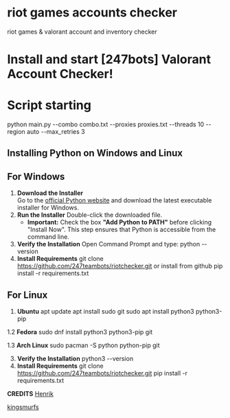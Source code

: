 # riot games accounts checker
riot games &amp; valorant account and inventory checker 


# Install and start [247bots] Valorant Account Checker!

# Script starting 

python main.py --combo combo.txt --proxies proxies.txt --threads 10 --region auto --max_retries 3

Installing Python on Windows and Linux
---
## For Windows
1. **Download the Installer**  
   Go to the [official Python website](https://www.python.org/downloads/windows/) and download the latest executable installer for Windows.
2. **Run the Installer**
   Double-click the downloaded file.
    - **Important:** Check the box **"Add Python to PATH"** before clicking "Install Now". This step ensures that Python is accessible from the command line.
3. **Verify the Installation**
   Open Command Prompt and type: python --version
4. **Install Requirements**
   git clone https://github.com/247teambots/riotchecker.git or install from github
   pip install -r requirements.txt
## For Linux
1. **Ubuntu**
   apt update
   apt install sudo git
   sudo apt install python3 python3-pip 

1.2 **Fedora**
   sudo dnf install python3 python3-pip git

1.3 **Arch Linux**
   sudo pacman -S python python-pip git

3. **Verify the Installation**
   python3 --version
4. **Install Requirements**
   git clone https://github.com/247teambots/riotchecker.git
   pip install -r requirements.txt

**CREDITS** 
[Henrik](https://github.com/Henrik-3/unofficial-valorant-api)

[kingsmurfs](https://github.com/kingsmurfs)
